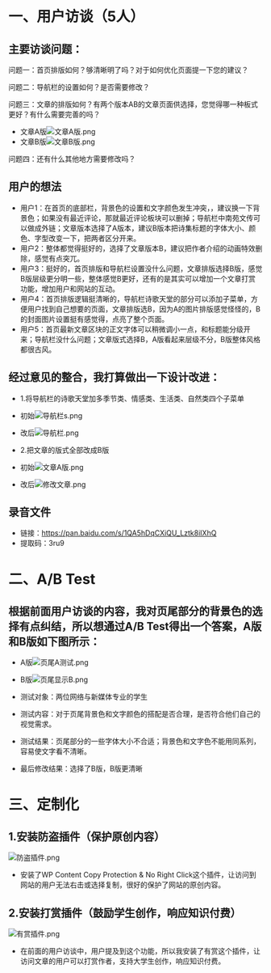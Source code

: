 # 一、用户访谈（5人）
## 主要访谈问题：

问题一：首页排版如何？够清晰明了吗？对于如何优化页面提一下您的建议？

问题二：导航栏的设置如何？是否需要修改？

问题三：文章的排版如何？有两个版本AB的文章页面供选择，您觉得哪一种板式更好？有什么需要完善的吗？
- 文章A版<img src="https://github.com/Ying-Fang/ying-fang.me/blob/master/image/%E6%96%87%E7%AB%A0A%E7%89%88.png?raw=true" alt="文章A版.png">
- 文章B版<img src="https://github.com/Ying-Fang/ying-fang.me/blob/master/image/%E6%96%87%E7%AB%A0B%E7%89%88.png?raw=true" alt="文章B版.png">

问题四：还有什么其他地方需要修改吗？

## 用户的想法
- 用户1：在首页的底部栏，背景色的设置和文字颜色发生冲突，，建议换一下背景色；如果没有最近评论，那就最近评论板块可以删掉；导航栏中南苑文传可以做成外链；文章版本选择了A版本，建议B版本把诗集标题的字体大小、颜色、字型改变一下，把两者区分开来。
- 用户2：整体都觉得挺好的，选择了文章版本B，建议把作者介绍的动画特效删除，感觉有点突兀。
- 用户3：挺好的，首页排版和导航栏设置没什么问题，文章排版选择B版，感觉B版层级更分明一些，整体感觉B更好，还有的是其实可以增加一个文章打赏功能，增加用户和网站的互动。
- 用户4：首页排版逻辑挺清晰的，导航栏诗歌天堂的部分可以添加子菜单，方便用户找到自己想要的页面，文章排版选B，因为A的图片排版感觉怪怪的，B的封面图片设置挺有感觉得，点亮了整个页面。
- 用户5：首页最新文章区块的正文字体可以稍微调小一点，和标题能分级开来；导航栏没什么问题；文章版式选择B，A版看起来层级不分，B版整体风格都很古风。

## 经过意见的整合，我打算做出一下设计改进：
- 1.将导航栏的诗歌天堂加多季节类、情感类、生活类、自然类四个子菜单
- 初始<img src="https://github.com/Ying-Fang/ying-fang.me/blob/master/image/%E5%AF%BC%E8%88%AA%E6%A0%8Fs.png?raw=true" alt="导航栏s.png">

- 改后<img src="https://github.com/Ying-Fang/ying-fang.me/blob/master/image/%E5%AF%BC%E8%88%AA%E6%A0%8F.png?raw=true" alt="导航栏.png">

- 2.把文章的版式全部改成B版
- 初始<img src="https://github.com/Ying-Fang/ying-fang.me/blob/master/image/%E6%96%87%E7%AB%A0A%E7%89%88.png?raw=true" alt="文章A版.png">
- 改后<img src="https://github.com/Ying-Fang/ying-fang.me/blob/master/image/%E4%BF%AE%E6%94%B9%E6%96%87%E7%AB%A0.png?raw=true" alt="修改文章.png">

## 录音文件

- 链接：https://pan.baidu.com/s/1QA5hDqCXiQU_Lztk8iIXhQ 
- 提取码：3ru9 

# 二、A/B Test
## 根据前面用户访谈的内容，我对页尾部分的背景色的选择有点纠结，所以想通过A/B Test得出一个答案，A版和B版如下图所示：
- A版<img src="https://github.com/Ying-Fang/ying-fang.me/blob/master/image/%E9%A1%B5%E5%B0%BEA%E6%B5%8B%E8%AF%95.png?raw=true" alt="页尾A测试.png">

- B版<img src="https://github.com/Ying-Fang/ying-fang.me/blob/master/image/%E9%A1%B5%E5%B0%BE%E6%98%BE%E7%A4%BAB.png?raw=true" alt="页尾显示B.png">

- 测试对象：两位网络与新媒体专业的学生
- 测试内容：对于页尾背景色和文字颜色的搭配是否合理，是否符合他们自己的视觉需求。
- 测试结果：页尾部分的一些字体大小不合适；背景色和文字色不能用同系列，容易使文字看不清晰。
- 最后修改结果：选择了B版，B版更清晰
# 三、定制化
## 1.安装防盗插件（保护原创内容）
<img src="https://github.com/Ying-Fang/ying-fang.me/blob/master/image/%E9%98%B2%E7%9B%97%E6%8F%92%E4%BB%B6.png?raw=true" alt="防盗插件.png">

- 安装了WP Content Copy Protection & No Right Click这个插件，让访问到网站的用户无法右击或选择复制，很好的保护了网站的原创内容。

## 2.安装打赏插件（鼓励学生创作，响应知识付费）
<img src="https://github.com/Ying-Fang/ying-fang.me/blob/master/image/%E6%9C%89%E8%B5%8F%E6%8F%92%E4%BB%B6.png?raw=true" alt="有赏插件.png">

- 在前面的用户访谈中，用户提及到这个功能，所以我安装了有赏这个插件，让访问文章的用户可以打赏作者，支持大学生创作，响应知识付费。
